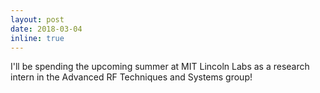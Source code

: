 ```yaml
---
layout: post
date: 2018-03-04
inline: true
---
```


I'll be spending the upcoming summer at MIT Lincoln Labs as a research intern in the Advanced RF Techniques and Systems group!
